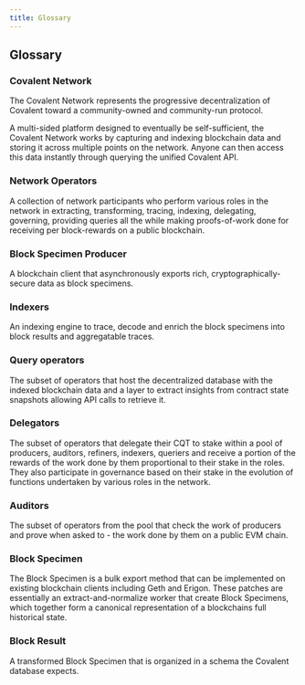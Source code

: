 ```yaml
---
title: Glossary
---
```

## Glossary

### Covalent Network

The Covalent Network represents the progressive decentralization of Covalent toward a community-owned and community-run protocol.

A multi-sided platform designed to eventually be self-sufficient, the Covalent Network works by capturing and indexing blockchain data and storing it across multiple points on the network. Anyone can then access this data instantly through querying the unified Covalent API.

### Network Operators

A collection of network participants who perform various roles in the network in extracting, transforming, tracing, indexing, delegating, governing, providing queries all the while making proofs-of-work done for receiving per block-rewards on a public blockchain.

### Block Specimen Producer

A blockchain client that asynchronously exports rich, cryptographically-secure data as block specimens.

### Indexers

An indexing engine to trace, decode and enrich the block specimens into block results and aggregatable traces.

### Query operators

The subset of operators that host the decentralized database with the indexed blockchain data and a layer to extract insights from contract state snapshots allowing API calls to retrieve it.

### Delegators

The subset of operators that delegate their CQT to stake within a pool of producers, auditors, refiners, indexers, queriers and receive a portion of the rewards of the work done by them proportional to their stake in the roles. They also participate in governance based on their stake in the evolution of functions undertaken by various roles in the network.

### Auditors

The subset of operators from the pool that check the work of producers and prove when asked to - the work done by them on a public EVM chain.

### Block Specimen

The Block Specimen is a bulk export method that can be implemented on existing blockchain clients including Geth and Erigon. These patches are essentially an extract-and-normalize worker that create Block Specimens, which together form a canonical representation of a blockchains full historical state.

### Block Result

A transformed Block Specimen that is organized in a schema the Covalent database expects.
